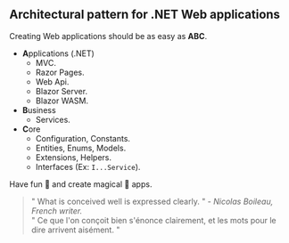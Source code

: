 ## Architectural pattern for .NET Web applications

Creating Web applications should be as easy as **ABC**.

- **A**pplications (.NET)
  - MVC.
  - Razor Pages.
  - Web Api.
  - Blazor Server.
  - Blazor WASM.
- **B**usiness 
  - Services.
- **C**ore
  - Configuration, Constants.
  - Entities, Enums, Models.
  - Extensions, Helpers.
  - Interfaces (Ex: `I...Service`).

Have fun 🍿 and create magical 🧙 apps.

> " What is conceived well is expressed clearly. " - *Nicolas Boileau, French writer.*  
" Ce que l'on conçoit bien s'énonce clairement, et les mots pour le dire arrivent aisément. "
